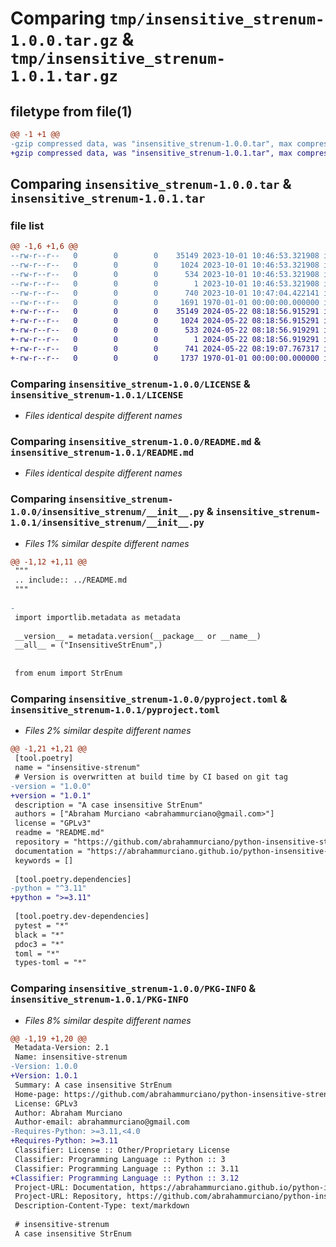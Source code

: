 # Comparing `tmp/insensitive_strenum-1.0.0.tar.gz` & `tmp/insensitive_strenum-1.0.1.tar.gz`

## filetype from file(1)

```diff
@@ -1 +1 @@
-gzip compressed data, was "insensitive_strenum-1.0.0.tar", max compression
+gzip compressed data, was "insensitive_strenum-1.0.1.tar", max compression
```

## Comparing `insensitive_strenum-1.0.0.tar` & `insensitive_strenum-1.0.1.tar`

### file list

```diff
@@ -1,6 +1,6 @@
--rw-r--r--   0        0        0    35149 2023-10-01 10:46:53.321908 insensitive_strenum-1.0.0/LICENSE
--rw-r--r--   0        0        0     1024 2023-10-01 10:46:53.321908 insensitive_strenum-1.0.0/README.md
--rw-r--r--   0        0        0      534 2023-10-01 10:46:53.321908 insensitive_strenum-1.0.0/insensitive_strenum/__init__.py
--rw-r--r--   0        0        0        1 2023-10-01 10:46:53.321908 insensitive_strenum-1.0.0/insensitive_strenum/py.typed
--rw-r--r--   0        0        0      740 2023-10-01 10:47:04.422141 insensitive_strenum-1.0.0/pyproject.toml
--rw-r--r--   0        0        0     1691 1970-01-01 00:00:00.000000 insensitive_strenum-1.0.0/PKG-INFO
+-rw-r--r--   0        0        0    35149 2024-05-22 08:18:56.915291 insensitive_strenum-1.0.1/LICENSE
+-rw-r--r--   0        0        0     1024 2024-05-22 08:18:56.915291 insensitive_strenum-1.0.1/README.md
+-rw-r--r--   0        0        0      533 2024-05-22 08:18:56.919291 insensitive_strenum-1.0.1/insensitive_strenum/__init__.py
+-rw-r--r--   0        0        0        1 2024-05-22 08:18:56.919291 insensitive_strenum-1.0.1/insensitive_strenum/py.typed
+-rw-r--r--   0        0        0      741 2024-05-22 08:19:07.767317 insensitive_strenum-1.0.1/pyproject.toml
+-rw-r--r--   0        0        0     1737 1970-01-01 00:00:00.000000 insensitive_strenum-1.0.1/PKG-INFO
```

### Comparing `insensitive_strenum-1.0.0/LICENSE` & `insensitive_strenum-1.0.1/LICENSE`

 * *Files identical despite different names*

### Comparing `insensitive_strenum-1.0.0/README.md` & `insensitive_strenum-1.0.1/README.md`

 * *Files identical despite different names*

### Comparing `insensitive_strenum-1.0.0/insensitive_strenum/__init__.py` & `insensitive_strenum-1.0.1/insensitive_strenum/__init__.py`

 * *Files 1% similar despite different names*

```diff
@@ -1,12 +1,11 @@
 """
 .. include:: ../README.md
 """
 
-
 import importlib.metadata as metadata
 
 __version__ = metadata.version(__package__ or __name__)
 __all__ = ("InsensitiveStrEnum",)
 
 
 from enum import StrEnum
```

### Comparing `insensitive_strenum-1.0.0/pyproject.toml` & `insensitive_strenum-1.0.1/pyproject.toml`

 * *Files 2% similar despite different names*

```diff
@@ -1,21 +1,21 @@
 [tool.poetry]
 name = "insensitive-strenum"
 # Version is overwritten at build time by CI based on git tag
-version = "1.0.0"
+version = "1.0.1"
 description = "A case insensitive StrEnum"
 authors = ["Abraham Murciano <abrahammurciano@gmail.com>"]
 license = "GPLv3"
 readme = "README.md"
 repository = "https://github.com/abrahammurciano/python-insensitive-strenum"
 documentation = "https://abrahammurciano.github.io/python-insensitive-strenum/insensitive-strenum"
 keywords = []
 
 [tool.poetry.dependencies]
-python = "^3.11"
+python = ">=3.11"
 
 [tool.poetry.dev-dependencies]
 pytest = "*"
 black = "*"
 pdoc3 = "*"
 toml = "*"
 types-toml = "*"
```

### Comparing `insensitive_strenum-1.0.0/PKG-INFO` & `insensitive_strenum-1.0.1/PKG-INFO`

 * *Files 8% similar despite different names*

```diff
@@ -1,19 +1,20 @@
 Metadata-Version: 2.1
 Name: insensitive-strenum
-Version: 1.0.0
+Version: 1.0.1
 Summary: A case insensitive StrEnum
 Home-page: https://github.com/abrahammurciano/python-insensitive-strenum
 License: GPLv3
 Author: Abraham Murciano
 Author-email: abrahammurciano@gmail.com
-Requires-Python: >=3.11,<4.0
+Requires-Python: >=3.11
 Classifier: License :: Other/Proprietary License
 Classifier: Programming Language :: Python :: 3
 Classifier: Programming Language :: Python :: 3.11
+Classifier: Programming Language :: Python :: 3.12
 Project-URL: Documentation, https://abrahammurciano.github.io/python-insensitive-strenum/insensitive-strenum
 Project-URL: Repository, https://github.com/abrahammurciano/python-insensitive-strenum
 Description-Content-Type: text/markdown
 
 # insensitive-strenum
 A case insensitive StrEnum
```

